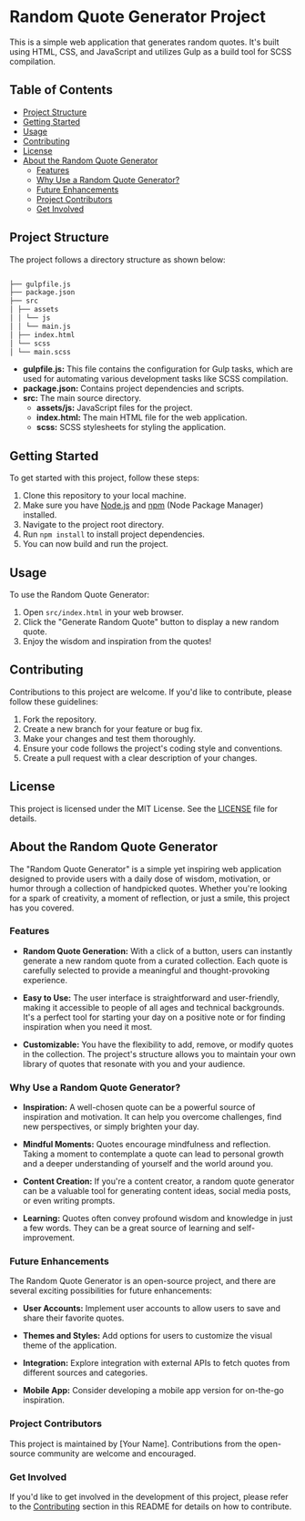 # Random Quote Generator Project

This is a simple web application that generates random quotes. It's built using HTML, CSS, and JavaScript and utilizes Gulp as a build tool for SCSS compilation.

## Table of Contents

- [Project Structure](#project-structure)
- [Getting Started](#getting-started)
- [Usage](#usage)
- [Contributing](#contributing)
- [License](#license)
- [About the Random Quote Generator](#about-the-random-quote-generator)
    - [Features](#features)
    - [Why Use a Random Quote Generator?](#why-use-a-random-quote-generator)
    - [Future Enhancements](#future-enhancements)
    - [Project Contributors](#project-contributors)
    - [Get Involved](#get-involved)

## Project Structure

The project follows a directory structure as shown below:

```markdown

├── gulpfile.js
├── package.json
├── src
│ ├── assets
│ │ └── js
│ │ └── main.js
│ ├── index.html
│ └── scss
│ └── main.scss

```

- **gulpfile.js:** This file contains the configuration for Gulp tasks, which are used for automating various development tasks like SCSS compilation.
- **package.json:** Contains project dependencies and scripts.
- **src:** The main source directory.
    - **assets/js:** JavaScript files for the project.
    - **index.html:** The main HTML file for the web application.
    - **scss:** SCSS stylesheets for styling the application.

## Getting Started

To get started with this project, follow these steps:

1. Clone this repository to your local machine.
2. Make sure you have [Node.js](https://nodejs.org/) and [npm](https://www.npmjs.com/) (Node Package Manager) installed.
3. Navigate to the project root directory.
4. Run `npm install` to install project dependencies.
5. You can now build and run the project.

## Usage

To use the Random Quote Generator:

1. Open `src/index.html` in your web browser.
2. Click the "Generate Random Quote" button to display a new random quote.
3. Enjoy the wisdom and inspiration from the quotes!

## Contributing

Contributions to this project are welcome. If you'd like to contribute, please follow these guidelines:

1. Fork the repository.
2. Create a new branch for your feature or bug fix.
3. Make your changes and test them thoroughly.
4. Ensure your code follows the project's coding style and conventions.
5. Create a pull request with a clear description of your changes.

## License

This project is licensed under the MIT License. See the [LICENSE](LICENSE) file for details.

## About the Random Quote Generator

The "Random Quote Generator" is a simple yet inspiring web application designed to provide users with a daily dose of wisdom, motivation, or humor through a collection of handpicked quotes. Whether you're looking for a spark of creativity, a moment of reflection, or just a smile, this project has you covered.

### Features

- **Random Quote Generation:** With a click of a button, users can instantly generate a new random quote from a curated collection. Each quote is carefully selected to provide a meaningful and thought-provoking experience.

- **Easy to Use:** The user interface is straightforward and user-friendly, making it accessible to people of all ages and technical backgrounds. It's a perfect tool for starting your day on a positive note or for finding inspiration when you need it most.

- **Customizable:** You have the flexibility to add, remove, or modify quotes in the collection. The project's structure allows you to maintain your own library of quotes that resonate with you and your audience.

### Why Use a Random Quote Generator?

- **Inspiration:** A well-chosen quote can be a powerful source of inspiration and motivation. It can help you overcome challenges, find new perspectives, or simply brighten your day.

- **Mindful Moments:** Quotes encourage mindfulness and reflection. Taking a moment to contemplate a quote can lead to personal growth and a deeper understanding of yourself and the world around you.

- **Content Creation:** If you're a content creator, a random quote generator can be a valuable tool for generating content ideas, social media posts, or even writing prompts.

- **Learning:** Quotes often convey profound wisdom and knowledge in just a few words. They can be a great source of learning and self-improvement.

### Future Enhancements

The Random Quote Generator is an open-source project, and there are several exciting possibilities for future enhancements:

- **User Accounts:** Implement user accounts to allow users to save and share their favorite quotes.

- **Themes and Styles:** Add options for users to customize the visual theme of the application.

- **Integration:** Explore integration with external APIs to fetch quotes from different sources and categories.

- **Mobile App:** Consider developing a mobile app version for on-the-go inspiration.

### Project Contributors

This project is maintained by [Your Name]. Contributions from the open-source community are welcome and encouraged.

### Get Involved

If you'd like to get involved in the development of this project, please refer to the [Contributing](#contributing) section in this README for details on how to contribute.
